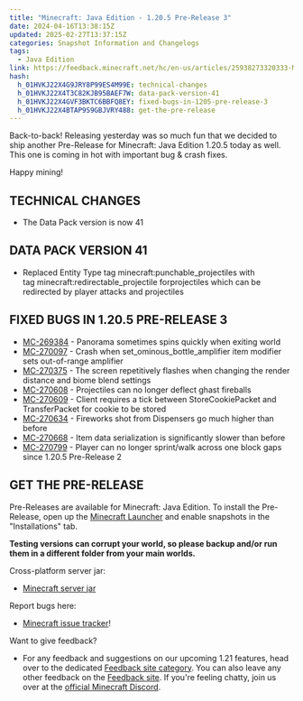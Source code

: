 ```yaml
---
title: "Minecraft: Java Edition - 1.20.5 Pre-Release 3"
date: 2024-04-16T13:38:15Z
updated: 2025-02-27T13:37:15Z
categories: Snapshot Information and Changelogs
tags:
  - Java Edition
link: https://feedback.minecraft.net/hc/en-us/articles/25938273320333-Minecraft-Java-Edition-1-20-5-Pre-Release-3
hash:
  h_01HVKJ22X4G9JRY8P99ES4M99E: technical-changes
  h_01HVKJ22X4T3C82KJB95BAEF7W: data-pack-version-41
  h_01HVKJ22X4GVF3BKTC6BBFQ8EY: fixed-bugs-in-1205-pre-release-3
  h_01HVKJ22X4BTAP9S9GBJVRY488: get-the-pre-release
---
```


Back-to-back! Releasing yesterday was so much fun that we decided to ship another Pre-Release for Minecraft: Java Edition 1.20.5 today as well. This one is coming in hot with important bug & crash fixes.

Happy mining!

## TECHNICAL CHANGES

- The Data Pack version is now 41

## DATA PACK VERSION 41

- Replaced Entity Type tag minecraft:punchable_projectiles with tag minecraft:redirectable_projectile forprojectiles which can be redirected by player attacks and projectiles

## FIXED BUGS IN 1.20.5 PRE-RELEASE 3

- [MC-269384](https://bugs.mojang.com/browse/MC-269384) - Panorama sometimes spins quickly when exiting world
- [MC-270097](https://bugs.mojang.com/browse/MC-270097) - Crash when set_ominous_bottle_amplifier item modifier sets out-of-range amplifier
- [MC-270375](https://bugs.mojang.com/browse/MC-270375) - The screen repetitively flashes when changing the render distance and biome blend settings
- [MC-270608](https://bugs.mojang.com/browse/MC-270608) - Projectiles can no longer deflect ghast fireballs
- [MC-270609](https://bugs.mojang.com/browse/MC-270609) - Client requires a tick between StoreCookiePacket and TransferPacket for cookie to be stored
- [MC-270634](https://bugs.mojang.com/browse/MC-270634) - Fireworks shot from Dispensers go much higher than before
- [MC-270668](https://bugs.mojang.com/browse/MC-270668) - Item data serialization is significantly slower than before
- [MC-270799](https://bugs.mojang.com/browse/MC-270799) - Player can no longer sprint/walk across one block gaps since 1.20.5 Pre-Release 2

## GET THE PRE-RELEASE

Pre-Releases are available for Minecraft: Java Edition. To install the Pre-Release, open up the [Minecraft Launcher](https://www.minecraft.net/download.html) and enable snapshots in the "Installations" tab.

**Testing versions can corrupt your world, so please backup and/or run them in a different folder from your main worlds.**

Cross-platform server jar:

- [Minecraft server jar](https://piston-data.mojang.com/v1/objects/5ac067ccc569ef9e2177cf4331c8e82d3e072692/server.jar)

Report bugs here:

- [Minecraft issue tracker](https://bugs.mojang.com/projects/MC/summary)!

Want to give feedback?

- For any feedback and suggestions on our upcoming 1.21 features, head over to the dedicated [Feedback site category](https://aka.ms/Minecraft121Feedback). You can also leave any other feedback on the [Feedback site](https://feedback.minecraft.net/). If you're feeling chatty, join us over at the [official Minecraft Discord](https://discordapp.com/invite/minecraft).
